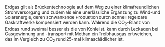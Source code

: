 Erdgas gilt als Brückentechnologie auf dem Weg zu einer klimafreundlichen Stromversorgung und zudem als eine unerlässliche Ergänzung zu Wind-und Solarenergie, deren schwankende Produktion durch schnell regelbare Gaskraftwerke kompensiert werden kann. Während die CO<sub>2</sub>-Bilanz von Erdgas rund zweimal besser als die von Kohle ist, kann durch Leckagen bei Gasgewinnung und -transport mit Methan ein Treibhausgas entweichen, das im Vergleich zu CO<sub>2</sub> rund 25-mal klimaschädlicher ist.
